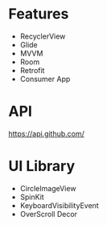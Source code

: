 # Features
- RecyclerView
- Glide
- MVVM
- Room
- Retrofit
- Consumer App

# API
https://api.github.com/

# UI Library
- CircleImageView
- SpinKit
- KeyboardVisibilityEvent
- OverScroll Decor
